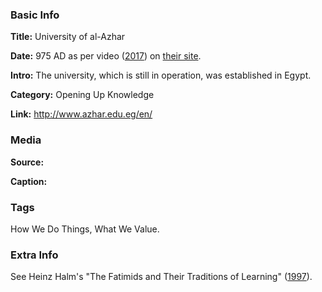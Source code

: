 ### Basic Info

**Title:** University of al-Azhar

**Date:** 975 AD as per video ([2017](https://youtu.be/s3S0MY4Mlww)) on [their site](http://www.azhar.edu.eg/en/).

**Intro:** The university, which is still in operation, was established in Egypt.

**Category:** Opening Up Knowledge

**Link:** http://www.azhar.edu.eg/en/

### Media

**Source:** 

**Caption:** 

### Tags

How We Do Things, What We Value.

### Extra Info

See Heinz Halm's "The Fatimids and Their Traditions of Learning" ([1997](https://www.iis.ac.uk/publication/fatimids-and-their-traditions-learning)).
